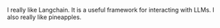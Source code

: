 I really like Langchain. It is a useful framework for interacting with LLMs. I also really like pineapples. 